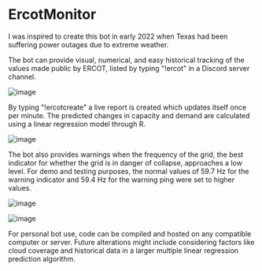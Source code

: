 # ErcotMonitor

I was inspired to create this bot in early 2022 when Texas had been suffering power outages due to extreme weather.

The bot can provide visual, numerical, and easy historical tracking of the values made public by ERCOT, listed by typing "!ercot" in a Discord server channel.

![image](https://github.com/asashepard/ErcotMonitor/assets/78510770/905cf8b2-1db9-4068-8e4a-a32f85e427ae)

By typing "!ercotcreate" a live report is created which updates itself once per minute. The predicted changes in capacity and demand are calculated using a linear regression model through R.

![image](https://github.com/asashepard/ErcotMonitor/assets/78510770/5531f679-65d2-464e-a26c-bee47a05b4f6)

The bot also provides warnings when the frequency of the grid, the best indicator for whether the grid is in danger of collapse, approaches a low level. For demo and testing purposes, the normal values of 59.7 Hz for the warning indicator and 59.4 Hz for the warning ping were set to higher values.

![image](https://github.com/asashepard/ErcotMonitor/assets/78510770/d06b3bef-72d5-4e4a-b747-db30e17ad200)

![image](https://github.com/asashepard/ErcotMonitor/assets/78510770/02873fea-3443-45fd-8385-0fe53f72ba57)

For personal bot use, code can be compiled and hosted on any compatible computer or server. Future alterations might include considering factors like cloud coverage and historical data in a larger multiple linear regression prediction algorithm.
